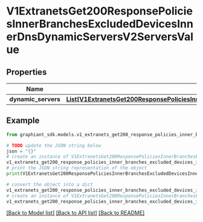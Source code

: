 # V1ExtranetsGet200ResponsePoliciesInnerBranchesExcludedDevicesInnerDnsDynamicServersV2ServersValue


## Properties

Name | Type | Description | Notes
------------ | ------------- | ------------- | -------------
**dynamic_servers** | [**List[V1ExtranetsGet200ResponsePoliciesInnerBranchesExcludedDevicesInnerDnsCloudflareServersInner]**](V1ExtranetsGet200ResponsePoliciesInnerBranchesExcludedDevicesInnerDnsCloudflareServersInner.md) |  | [optional] 

## Example

```python
from graphiant_sdk.models.v1_extranets_get200_response_policies_inner_branches_excluded_devices_inner_dns_dynamic_servers_v2_servers_value import V1ExtranetsGet200ResponsePoliciesInnerBranchesExcludedDevicesInnerDnsDynamicServersV2ServersValue

# TODO update the JSON string below
json = "{}"
# create an instance of V1ExtranetsGet200ResponsePoliciesInnerBranchesExcludedDevicesInnerDnsDynamicServersV2ServersValue from a JSON string
v1_extranets_get200_response_policies_inner_branches_excluded_devices_inner_dns_dynamic_servers_v2_servers_value_instance = V1ExtranetsGet200ResponsePoliciesInnerBranchesExcludedDevicesInnerDnsDynamicServersV2ServersValue.from_json(json)
# print the JSON string representation of the object
print(V1ExtranetsGet200ResponsePoliciesInnerBranchesExcludedDevicesInnerDnsDynamicServersV2ServersValue.to_json())

# convert the object into a dict
v1_extranets_get200_response_policies_inner_branches_excluded_devices_inner_dns_dynamic_servers_v2_servers_value_dict = v1_extranets_get200_response_policies_inner_branches_excluded_devices_inner_dns_dynamic_servers_v2_servers_value_instance.to_dict()
# create an instance of V1ExtranetsGet200ResponsePoliciesInnerBranchesExcludedDevicesInnerDnsDynamicServersV2ServersValue from a dict
v1_extranets_get200_response_policies_inner_branches_excluded_devices_inner_dns_dynamic_servers_v2_servers_value_from_dict = V1ExtranetsGet200ResponsePoliciesInnerBranchesExcludedDevicesInnerDnsDynamicServersV2ServersValue.from_dict(v1_extranets_get200_response_policies_inner_branches_excluded_devices_inner_dns_dynamic_servers_v2_servers_value_dict)
```
[[Back to Model list]](../README.md#documentation-for-models) [[Back to API list]](../README.md#documentation-for-api-endpoints) [[Back to README]](../README.md)


